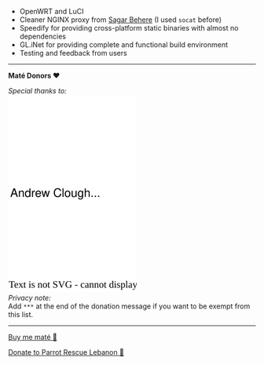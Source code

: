 
- OpenWRT and LuCI  
- Cleaner NGINX proxy from [Sagar Behere](https://sagar.se/blog/speedify/#iptables-magic) (I used `socat` before)  
- Speedify for providing cross-platform static binaries with almost no dependencies  
- GL.iNet for providing complete and functional build environment  
- Testing and feedback from users 

***

**Maté Donors ❤**

*Special thanks to:*  
<img src="https://github.com/SmoothWAN/SmoothWAN-misc/blob/main/donors.drawio.svg"/>  
*Privacy note:*  
 Add `***` at the end of the donation message if you want to be exempt from this list.

***

[Buy me maté 🧉](https://www.paypal.com/paypalme/talalmsb/1)  
  
[Donate to Parrot Rescue Lebanon 🦜](https://www.parrotrescuelebanon.com/)
